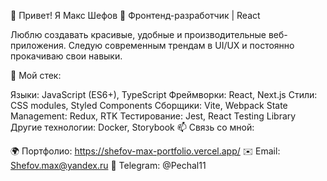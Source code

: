 👋 Привет! Я Макс Шефов
🚀 Фронтенд-разработчик | React

Люблю создавать красивые, удобные и производительные веб-приложения. Следую современным трендам в UI/UX и постоянно прокачиваю свои навыки.

🔧 Мой стек:

Языки: JavaScript (ES6+), TypeScript
Фреймворки: React, Next.js
Стили: CSS modules, Styled Components
Сборщики: Vite, Webpack
State Management: Redux, RTK
Тестирование: Jest, React Testing Library
Другие технологии: Docker, Storybook
📫 Связь со мной:

🌍 Портфолио: https://shefov-max-portfolio.vercel.app/
✉️ Email: Shefov.max@yandex.ru
💬 Telegram: @Pechal11

